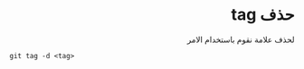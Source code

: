 <div dir="rtl">

# حذف tag
لحذف علامة نقوم باستخدام الامر

<div dir="ltr">

    git tag -d <tag>

</div>
 </div>
